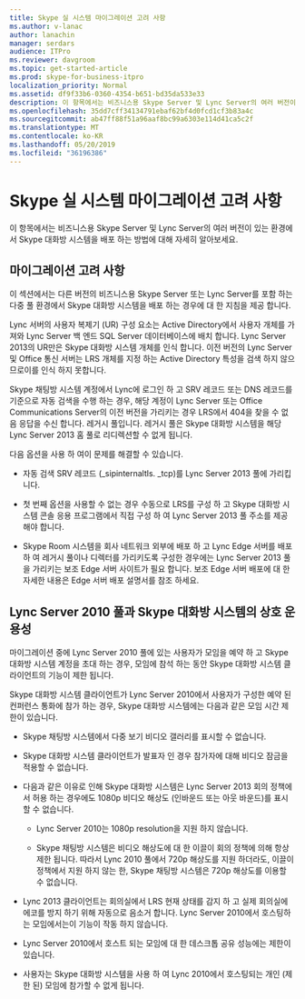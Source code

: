 ```yaml
---
title: Skype 실 시스템 마이그레이션 고려 사항
ms.author: v-lanac
author: lanachin
manager: serdars
audience: ITPro
ms.reviewer: davgroom
ms.topic: get-started-article
ms.prod: skype-for-business-itpro
localization_priority: Normal
ms.assetid: df9f33b6-0360-4354-b651-bd35da533e33
description: 이 항목에서는 비즈니스용 Skype Server 및 Lync Server의 여러 버전이 있는 환경에서 Skype 대화방 시스템을 배포 하는 방법에 대해 자세히 알아보세요.
ms.openlocfilehash: 35dd7cff34134791ebaf62bf4d0fcd1cf3b83a4c
ms.sourcegitcommit: ab47ff88f51a96aaf8bc99a6303e114d41ca5c2f
ms.translationtype: MT
ms.contentlocale: ko-KR
ms.lasthandoff: 05/20/2019
ms.locfileid: "36196386"
---
```

# <a name="skype-room-system-migration-considerations"></a>Skype 실 시스템 마이그레이션 고려 사항
 
이 항목에서는 비즈니스용 Skype Server 및 Lync Server의 여러 버전이 있는 환경에서 Skype 대화방 시스템을 배포 하는 방법에 대해 자세히 알아보세요.
  
## <a name="migration-considerations"></a>마이그레이션 고려 사항

이 섹션에서는 다른 버전의 비즈니스용 Skype Server 또는 Lync Server를 포함 하는 다중 풀 환경에서 Skype 대화방 시스템을 배포 하는 경우에 대 한 지침을 제공 합니다. 
  
Lync 서버의 사용자 복제기 (UR) 구성 요소는 Active Directory에서 사용자 개체를 가져와 Lync Server 백 엔드 SQL Server 데이터베이스에 배치 합니다. Lync Server 2013의 UR만은 Skype 대화방 시스템 개체를 인식 합니다. 이전 버전의 Lync Server 및 Office 통신 서버는 LRS 개체를 지정 하는 Active Directory 특성을 검색 하지 않으므로이를 인식 하지 못합니다. 
  
Skype 채팅방 시스템 계정에서 Lync에 로그인 하 고 SRV 레코드 또는 DNS 레코드를 기준으로 자동 검색을 수행 하는 경우, 해당 계정이 Lync Server 또는 Office Communications Server의 이전 버전을 가리키는 경우 LRS에서 404을 찾을 수 없음 응답을 수신 합니다.  레거시 풀입니다. 레거시 풀은 Skype 대화방 시스템을 해당 Lync Server 2013 홈 풀로 리디렉션할 수 없게 됩니다. 
  
다음 옵션을 사용 하 여이 문제를 해결할 수 있습니다. 
  
- 자동 검색 SRV 레코드 (_sipinternaltls. _tcp)를 Lync Server 2013 풀에 가리킵니다.
    
- 첫 번째 옵션을 사용할 수 없는 경우 수동으로 LRS를 구성 하 고 Skype 대화방 시스템 콘솔 응용 프로그램에서 직접 구성 하 여 Lync Server 2013 풀 주소를 제공 해야 합니다. 
    
- Skype Room 시스템을 회사 네트워크 외부에 배포 하 고 Lync Edge 서버를 배포 하 여 레거시 풀이나 디렉터를 가리키도록 구성한 경우에는 Lync Server 2013 풀을 가리키는 보조 Edge 서버 사이트가 필요 합니다. 보조 Edge 서버 배포에 대 한 자세한 내용은 Edge 서버 배포 설명서를 참조 하세요. 
    
## <a name="skype-room-system-interoperability-with-a-lync-server-2010-pool"></a>Lync Server 2010 풀과 Skype 대화방 시스템의 상호 운용성

마이그레이션 중에 Lync Server 2010 풀에 있는 사용자가 모임을 예약 하 고 Skype 대화방 시스템 계정을 초대 하는 경우, 모임에 참석 하는 동안 Skype 대화방 시스템 클라이언트의 기능이 제한 됩니다. 
  
Skype 대화방 시스템 클라이언트가 Lync Server 2010에서 사용자가 구성한 예약 된 컨퍼런스 통화에 참가 하는 경우, Skype 대화방 시스템에는 다음과 같은 모임 시간 제한이 있습니다. 
  
- Skype 채팅방 시스템에서 다중 보기 비디오 갤러리를 표시할 수 없습니다.
    
- Skype 대화방 시스템 클라이언트가 발표자 인 경우 참가자에 대해 비디오 잠금을 적용할 수 없습니다.
    
- 다음과 같은 이유로 인해 Skype 대화방 시스템은 Lync Server 2013 회의 정책에서 허용 하는 경우에도 1080p 비디오 해상도 (인바운드 또는 아웃 바운드)를 표시할 수 없습니다. 
    
  - Lync Server 2010는 1080p resolution을 지원 하지 않습니다.
    
  - Skype 채팅방 시스템은 비디오 해상도에 대 한 이끌이 회의 정책에 의해 항상 제한 됩니다. 따라서 Lync 2010 풀에서 720p 해상도를 지원 하더라도, 이끌이 정책에서 지원 하지 않는 한, Skype 채팅방 시스템은 720p 해상도를 이용할 수 없습니다. 
    
- Lync 2013 클라이언트는 회의실에서 LRS 현재 상태를 감지 하 고 실제 회의실에 에코를 방지 하기 위해 자동으로 음소거 합니다. Lync Server 2010에서 호스팅하는 모임에서는이 기능이 작동 하지 않습니다.
    
- Lync Server 2010에서 호스트 되는 모임에 대 한 데스크톱 공유 성능에는 제한이 있습니다.
    
- 사용자는 Skype 대화방 시스템을 사용 하 여 Lync 2010에서 호스팅되는 개인 (제한 된) 모임에 참가할 수 없게 됩니다.
    

